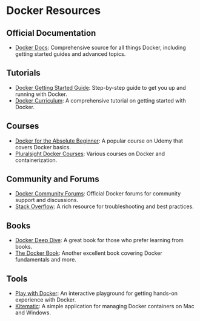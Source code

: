 # Docker Resources

## Official Documentation
- [Docker Docs](https://docs.docker.com/): Comprehensive source for all things Docker, including getting started guides and advanced topics.

## Tutorials
- [Docker Getting Started Guide](https://docs.docker.com/get-started/): Step-by-step guide to get you up and running with Docker.
- [Docker Curriculum](https://github.com/prakhar1989/docker-curriculum): A comprehensive tutorial on getting started with Docker.

## Courses
- [Docker for the Absolute Beginner](https://www.udemy.com/course/learn-docker/): A popular course on Udemy that covers Docker basics.
- [Pluralsight Docker Courses](https://www.pluralsight.com/browse/software-development/devops/docker): Various courses on Docker and containerization.

## Community and Forums
- [Docker Community Forums](https://forums.docker.com/): Official Docker forums for community support and discussions.
- [Stack Overflow](https://stackoverflow.com/questions/tagged/docker): A rich resource for troubleshooting and best practices.

## Books
- [Docker Deep Dive](https://www.amazon.com/Docker-Deep-Dive-Nigel-Poulton/dp/1521822808): A great book for those who prefer learning from books.
- [The Docker Book](https://www.dockerbook.com/): Another excellent book covering Docker fundamentals and more.

## Tools
- [Play with Docker](https://labs.play-with-docker.com/): An interactive playground for getting hands-on experience with Docker.
- [Kitematic](https://kitematic.com/): A simple application for managing Docker containers on Mac and Windows.
